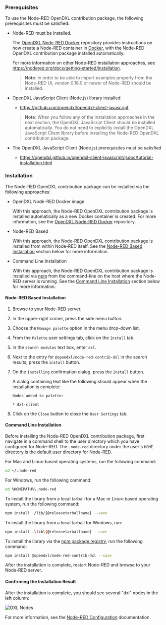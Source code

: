 ### Prerequisites

To use the Node-RED OpenDXL contribution package, the following prerequisites
must be satisfied:    

* Node-RED must be installed.

  The [OpenDXL Node-RED Docker](https://github.com/opendxl/opendxl-node-red-docker)
  repository provides instructions on how create a Node-RED container in
  [Docker](https://www.docker.com/), with the Node-RED OpenDXL contribution
  package installed automatically.

  For more information on other Node-RED installation approaches, see
  <https://nodered.org/docs/getting-started/installation>.
  
  > **Note**: In order to be able to import examples properly from the Node-RED
  > UI, version 0.18.0 or newer of Node-RED should be installed.

* OpenDXL JavaScript Client (Node.js) library installed
  * <https://github.com/opendxl/opendxl-client-javascript>

  > **Note**: When you follow any of the installation approaches in the
  > next section, the OpenDXL JavaScript Client should be installed
  > automatically. You do not need to explicitly install the OpenDXL
  > JavaScript Client library before installing the Node-RED OpenDXL
  > contribution package.

* The OpenDXL JavaScript Client (Node.js) prerequisites must be satisfied
  * <https://opendxl.github.io/opendxl-client-javascript/jsdoc/tutorial-installation.html>

### Installation

The Node-RED OpenDXL contribution package can be installed via the following
approaches:

* OpenDXL Node-RED Docker image

  With this approach, the Node-RED OpenDXL contribution package is installed
  automatically as a new Docker container is created. For more information, see
  the [OpenDXL Node-RED Docker](https://github.com/opendxl/opendxl-node-red-docker)
  repository.

* Node-RED Based

  With this approach, the Node-RED OpenDXL contribution package is installed
  from within Node-RED itself. See the
  [Node-RED Based Installation](#node-red-based-installation) section below for
  more information.

* Command Line Installation

  With this approach, the Node-RED OpenDXL contribution package is installed
  via [npm](https://docs.npmjs.com/) from the command-line on the host where the
  Node-RED server is running. See the
  [Command Line Installation](#command-line-installation) section below for more
  information.

#### Node-RED Based Installation

1. Browse to your Node-RED server.

1. In the upper-right corner, press the side menu button.

1. Choose the `Manage palette` option in the menu drop-down list.

1. From the `Palette` user settings tab, click on the `Install` tab.

1. In the `search modules` text box, enter `dxl`.

1. Next to the entry for `@opendxl/node-red-contrib-dxl` in the search results,
   press the `install` button.
   
1. On the `Installing` confirmation dialog, press the `Install` button.   
   
   A dialog containing text like the following should appear when the
   installation is complete:
   
   ```
   Nodes added to palette:
   
   * dxl-client
   ```

1. Click on the `Close` button to close the `User Settings` tab.

#### Command Line Installation

Before installing the Node-RED OpenDXL contribution package, first navigate in a
command shell to the user directory which you have configured for Node-RED. The
`.node-red` directory under the user's `HOME` directory is the default user
directory for Node-RED.

For Mac and Linux-based operating systems, run the following command:

```sh
cd ~/.node-red
```

For Windows, run the following command:

```sh
cd %HOMEPATH%\.node-red
```

To install the library from a local tarball for a Mac or Linux-based operating
system, run the following command:

```sh
npm install ./lib/{@releasetarballname} --save
```

To install the library from a local tarball for Windows, run:

```sh
npm install .\lib\{@releasetarballname} --save
```

To install the library via the
[npm package registry](https://www.npmjs.com/package/@opendxl/node-red-contrib-dxl),
run the following command:

```sh
npm install @opendxl/node-red-contrib-dxl --save
```

After the installation is complete, restart Node-RED and browse to your
Node-RED server.

#### Confirming the Installation Result

After the installation is complete, you should see several "dxl" nodes in the
left column:

![DXL Nodes](images/dxl-nodes.png)

For more information, see the
[Node-RED Configuration](https://nodered.org/docs/configuration) documentation.

